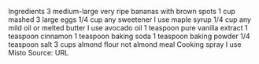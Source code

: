 Ingredients
3 medium-large very ripe bananas with brown spots 1 cup mashed
3 large eggs
1/4 cup any sweetener I use maple syrup
1/4 cup any mild oil or melted butter I use avocado oil
1 teaspoon pure vanilla extract
1 teaspoon cinnamon
1 teaspoon baking soda
1 teaspoon baking powder
1/4 teaspoon salt
3 cups almond flour not almond meal
Cooking spray I use Misto
Source: URL